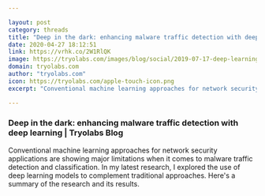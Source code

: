 ```yaml
---

layout: post
category: threads
title: "Deep in the dark: enhancing malware traffic detection with deep learning"
date: 2020-04-27 18:12:51
link: https://vrhk.co/2W1RlQK
image: https://tryolabs.com/images/blog/social/2019-07-17-deep-learning-malware-traffic-detection.461b59b1.png
domain: tryolabs.com
author: "tryolabs.com"
icon: https://tryolabs.com/apple-touch-icon.png
excerpt: "Conventional machine learning approaches for network security applications are showing major limitations when it comes to malware traffic detection and classification. In my latest research, I explored the use of deep learning models to complement traditional approaches. Here's a summary of the research and its results."

---
```


### Deep in the dark: enhancing malware traffic detection with deep learning | Tryolabs Blog

Conventional machine learning approaches for network security applications are showing major limitations when it comes to malware traffic detection and classification. In my latest research, I explored the use of deep learning models to complement traditional approaches. Here's a summary of the research and its results.